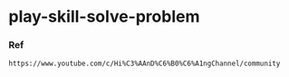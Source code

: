 # play-skill-solve-problem
### Ref
```
https://www.youtube.com/c/Hi%C3%AAnD%C6%B0%C6%A1ngChannel/community
```
